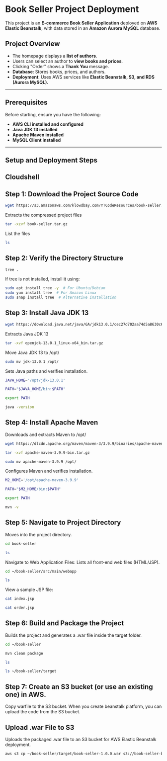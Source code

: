 # Book Seller Project Deployment

This project is an **E-commerce Book Seller Application** deployed on **AWS Elastic Beanstalk**, with data stored in an **Amazon Aurora MySQL** database.

## **Project Overview**
- The homepage displays a **list of authors**.
- Users can select an author to **view books and prices**.
- Clicking "Order" shows a **Thank You** message.
- **Database**: Stores books, prices, and authors.
- **Deployment**: Uses AWS services like **Elastic Beanstalk, S3, and RDS (Aurora MySQL).**

---

## **Prerequisites**
Before starting, ensure you have the following:
- **AWS CLI installed and configured**
- **Java JDK 13 installed**
- **Apache Maven installed**
- **MySQL Client installed**

---

## **Setup and Deployment Steps**

## **Cloudshell**

## **Step 1: Download the Project Source Code**
```bash
wget https://s3.amazonaws.com/klowdbay.com/YTCodeResources/book-seller.tar.gz
```
Extracts the compressed project files
```bash
tar -xzvf book-seller.tar.gz
```
List the files
```bash
ls
```


## **Step 2: Verify the Directory Structure**
```bash
tree .
```
If tree is not installed, install it using:
```bash
sudo apt install tree -y  # For Ubuntu/Debian
sudo yum install tree  # For Amazon Linux
sudo snap install tree  # Alternative installation
```


## **Step 3: Install Java JDK 13**
```bash
wget https://download.java.net/java/GA/jdk13.0.1/cec27d702aa74d5a8630c65ae61e4305/9/GPL/openjdk-13.0.1_linux-x64_bin.tar.gz
```
Extracts Java JDK 13
```bash
tar -xvf openjdk-13.0.1_linux-x64_bin.tar.gz
```
Move Java JDK 13 to /opt/
```bash
sudo mv jdk-13.0.1 /opt/
```
Sets Java paths and verifies installation.
```bash
JAVA_HOME='/opt/jdk-13.0.1'
```
```bash
PATH="$JAVA_HOME/bin:$PATH"
```
```bash
export PATH
```
```bash
java -version
```


## **Step 4: Install Apache Maven**
Downloads and extracts Maven to /opt/
```bash
wget https://dlcdn.apache.org/maven/maven-3/3.9.9/binaries/apache-maven-3.9.9-bin.tar.gz
```
```bash
tar -xvf apache-maven-3.9.9-bin.tar.gz
```
```bash
sudo mv apache-maven-3.9.9 /opt/
```
Configures Maven and verifies installation.
```bash
M2_HOME='/opt/apache-maven-3.9.9'
```
```bash
PATH="$M2_HOME/bin:$PATH"
```
```bash
export PATH
```
```bash
mvn -v
```


## **Step 5: Navigate to Project Directory**
Moves into the project directory.
```bash
cd book-seller
```
```bash
ls
```

Navigate to Web Application Files: 
Lists all front-end web files (HTML/JSP).
```bash
cd ~/book-seller/src/main/webapp
```
```bash
ls
```
View a sample JSP file:
```bash
cat index.jsp
```
```bash
cat order.jsp
```


## **Step 6: Build and Package the Project**
Builds the project and generates a .war file inside the target folder.
```bash
cd ~/book-seller
```
```bash
mvn clean package
```
```bash
ls
```
```bash
ls ~/book-seller/target
```



## **Step 7: Create an S3 bucket (or use an existing one) in AWS.**
Copy warfile to the S3 bucket. When you create beanstalk platform, you can upload the code from the S3 bucket.

## **Upload .war File to S3**
Uploads the packaged .war file to an S3 bucket for AWS Elastic Beanstalk deployment.
```bash
aws s3 cp ~/book-seller/target/book-seller-1.0.0.war s3://book-seller-bucket123/ForBeanstalk/












